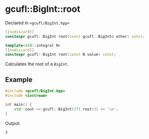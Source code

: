 # gcufl::BigInt::root
Declared in `<gcufl/BigInt.hpp>`
```cpp
[[nodiscard]]
constexpr gcufl::BigInt root(const gcufl::BigInt& other) const;

template<std::integral N>
[[nodiscard]]
constexpr gcufl::BigInt root(const N value) const;
```
Calculates the root of a `BigInt`.
## Example
```cpp
#include <gcufl/BigInt.hpp>
#include <iostream>

int main() {
	std::cout << gcufl::BigInt(27).root(3) << '\n';
}
```
Output:
```
3
```
